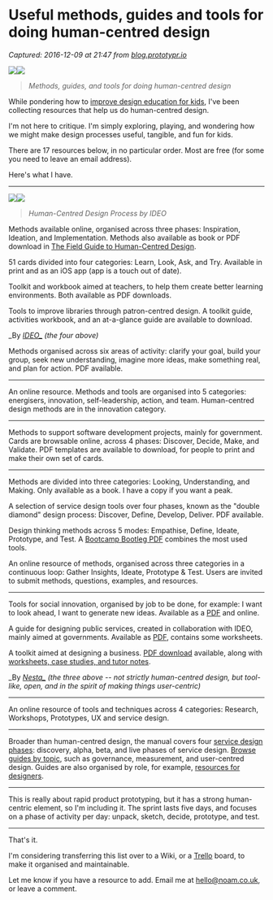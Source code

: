 # Useful methods, guides and tools for doing human-centred design

_Captured: 2016-12-09 at 21:47 from [blog.prototypr.io](https://blog.prototypr.io/useful-methods-guides-and-tools-to-aid-the-design-process-51996668575e?source=userActivityShare-c79006fee040-1481316471)_

![](https://cdn-images-1.medium.com/freeze/max/30/1*6UKMlZ2VTtqo3GCFMGJUJg.png?q=20)![](https://cdn-images-1.medium.com/max/1000/1*6UKMlZ2VTtqo3GCFMGJUJg.png)

> _Methods, guides, and tools for doing human-centred design_

While pondering how to [improve design education for kids](https://medium.com/@noamso/helping-create-the-next-generation-of-human-centred-designers-ba8cc0e89848#.byx0pex8f), I've been collecting resources that help us do human-centred design.

I'm not here to critique. I'm simply exploring, playing, and wondering how we might make design processes useful, tangible, and fun for kids.

There are 17 resources below, in no particular order. Most are free (for some you need to leave an email address).

Here's what I have.

----------

![](https://cdn-images-1.medium.com/freeze/max/30/1*QKfsMaDETOF8GiUdjHmJrg.png?q=20)![](https://cdn-images-1.medium.com/max/800/1*QKfsMaDETOF8GiUdjHmJrg.png)

> _Human-Centred Design Process by IDEO_

Methods available online, organised across three phases: Inspiration, Ideation, and Implementation. Methods also available as book or PDF download in [The Field Guide to Human-Centred Design](http://www.designkit.org/resources/1).

51 cards divided into four categories: Learn, Look, Ask, and Try. Available in print and as an iOS app (app is a touch out of date).

Toolkit and workbook aimed at teachers, to help them create better learning environments. Both available as PDF downloads.

Tools to improve libraries through patron-centred design. A toolkit guide, activities workbook, and an at-a-glance guide are available to download.

_By __[IDEO_](https://www.ideo.com/)_ (the four above)_

Methods organised across six areas of activity: clarify your goal, build your group, seek new understanding, imagine more ideas, make something real, and plan for action. PDF available.

----------

An online resource. Methods and tools are organised into 5 categories: energisers, innovation, self-leadership, action, and team. Human-centred design methods are in the innovation category.

----------

Methods to support software development projects, mainly for government. Cards are browsable online, across 4 phases: Discover, Decide, Make, and Validate. PDF templates are available to download, for people to print and make their own set of cards.

----------

Methods are divided into three categories: Looking, Understanding, and Making. Only available as a book. I have a copy if you want a peak.

A selection of service design tools over four phases, known as the "double diamond" design process: Discover, Define, Develop, Deliver. PDF available.

Design thinking methods across 5 modes: Empathise, Define, Ideate, Prototype, and Test. A [Bootcamp Bootleg PDF](http://dschool.stanford.edu/wp-content/uploads/2013/10/METHODCARDS-v3-slim.pdf) combines the most used tools.

An online resource of methods, organised across three categories in a continuous loop: Gather Insights, Ideate, Prototype & Test. Users are invited to submit methods, questions, examples, and resources.

----------

Tools for social innovation, organised by job to be done, for example: I want to look ahead, I want to generate new ideas. Available as a [PDF](http://diytoolkit.org/download-diy-toolkit/) and online.

A guide for designing public services, created in collaboration with IDEO, mainly aimed at governments. Available as [PDF](http://www.nesta.org.uk/sites/default/files/nesta_ideo_guide_021216.pdf), contains some worksheets.

A toolkit aimed at designing a business. [PDF download](http://www.nesta.org.uk/sites/default/files/cet_books_1-4_june16.pdf) available, along with [worksheets, case studies, and tutor notes](http://www.nesta.org.uk/sites/default/files/worksheets_casestudies_tutornotes_june16_small.pdf).

_By __[Nesta_](http://www.nesta.org.uk/)_ (the three above -- not strictly human-centred design, but tool-like, open, and in the spirit of making things user-centric)_

----------

An online resource of tools and techniques across 4 categories: Research, Workshops, Prototypes, UX and service design.

----------

Broader than human-centred design, the manual covers four [service design phases](https://www.gov.uk/service-manual/phases/index.html): discovery, alpha, beta, and live phases of service design. [Browse guides by topic](https://www.gov.uk/service-manual/browse), such as governance, measurement, and user-centred design. Guides are also organised by role, for example, [resources for designers](https://www.gov.uk/service-manual/designers).

----------

This is really about rapid product prototyping, but it has a strong human-centric element, so I'm including it. The sprint lasts five days, and focuses on a phase of activity per day: unpack, sketch, decide, prototype, and test.

----------

That's it.

I'm considering transferring this list over to a Wiki, or a [Trello](https://trello.com/) board, to make it organised and maintainable.

Let me know if you have a resource to add. Email me at hello@noam.co.uk, or leave a comment.
